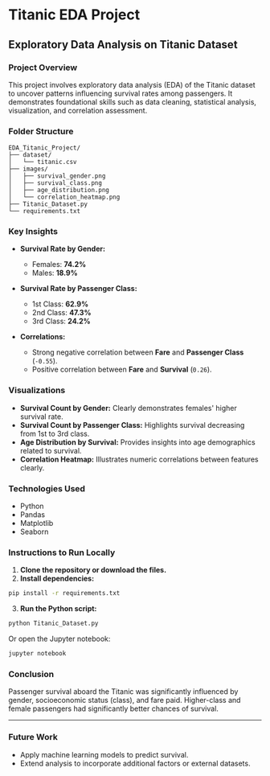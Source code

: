 # Titanic EDA Project

## Exploratory Data Analysis on Titanic Dataset

### Project Overview
This project involves exploratory data analysis (EDA) of the Titanic dataset to uncover patterns influencing survival rates among passengers. It demonstrates foundational skills such as data cleaning, statistical analysis, visualization, and correlation assessment.

###  Folder Structure

```
EDA_Titanic_Project/
├── dataset/
│   └── titanic.csv
├── images/
│   ├── survival_gender.png
│   ├── survival_class.png
│   ├── age_distribution.png
│   └── correlation_heatmap.png
├── Titanic_Dataset.py
└── requirements.txt
```

###  Key Insights

- **Survival Rate by Gender:**
  - Females: **74.2%**
  - Males: **18.9%**

- **Survival Rate by Passenger Class:**
  - 1st Class: **62.9%**
  - 2nd Class: **47.3%**
  - 3rd Class: **24.2%**

- **Correlations:**
  - Strong negative correlation between **Fare** and **Passenger Class** (`-0.55`).
  - Positive correlation between **Fare** and **Survival** (`0.26`).

###  Visualizations

- **Survival Count by Gender:** Clearly demonstrates females' higher survival rate.
- **Survival Count by Passenger Class:** Highlights survival decreasing from 1st to 3rd class.
- **Age Distribution by Survival:** Provides insights into age demographics related to survival.
- **Correlation Heatmap:** Illustrates numeric correlations between features clearly.

###  Technologies Used

- Python
- Pandas
- Matplotlib
- Seaborn

###  Instructions to Run Locally

1. **Clone the repository or download the files.**
2. **Install dependencies:**

```bash
pip install -r requirements.txt
```

3. **Run the Python script:**

```bash
python Titanic_Dataset.py
```

Or open the Jupyter notebook:

```bash
jupyter notebook
```

###  Conclusion

Passenger survival aboard the Titanic was significantly influenced by gender, socioeconomic status (class), and fare paid. Higher-class and female passengers had significantly better chances of survival.

---

###  Future Work

- Apply machine learning models to predict survival.
- Extend analysis to incorporate additional factors or external datasets.
